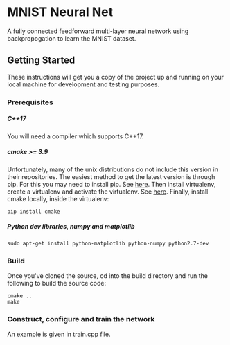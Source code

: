 # MNIST Neural Net

A fully connected feedforward multi-layer neural network using backpropogation to learn the MNIST dataset.

## Getting Started

These instructions will get you a copy of the project up and running on your local machine for development and testing purposes.

### Prerequisites
##### C++17
You will need a compiler which supports C++17.

##### cmake >= 3.9
Unfortunately, many of the unix distributions do not include this version in their repositories. The easiest method to get the latest version is through pip. For this you may need to install pip. See [here](https://packagingpython.org/guides/installing-using-linux-tools/).
Then install virtualenv, create a virtualenv and activate the virtualenv. See [here](https://packaging.python.org/guides/installing-using-pip-and-virtualenv/).
Finally, install cmake locally, inside the virtualenv:
```
pip install cmake
```
##### Python dev libraries, numpy and matplotlib
```
sudo apt-get install python-matplotlib python-numpy python2.7-dev
```

### Build

Once you've cloned the source, cd into the build directory and run the following to build the source code:

```
cmake ..
make
```

### Construct, configure and train the network

An example is given in train.cpp file.